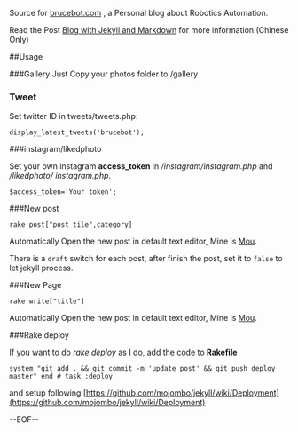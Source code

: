 Source for [brucebot.com](http://brucebot.com) , a Personal blog about Robotics Automation.

Read the Post [Blog with Jekyll and Markdown](http://brucebot.com/2012/03/blog_with_jekyll_and_markdown/) for more information.(Chinese Only)

##Usage

###Gallery
Just Copy your photos folder to /gallery

### Tweet

Set twitter ID in tweets/tweets.php:

`display_latest_tweets('brucebot');`

###instagram/likedphoto

Set your own instagram **access_token** in */instagram/instagram.php* and */likedphoto/
instagram.php*.

`$access_token='Your token';`

###New post

`rake post["post tile",category]`

Automatically Open the new post in default text editor, Mine is [Mou](http://mouapp.com).

There is a `draft` switch for each post, after finish the post, set it to `false` to let jekyll process.

###New Page

`rake write["title"]` 

Automatically Open the new post in default text editor, Mine is [Mou](http://mouapp.com).

###Rake deploy

If you want to do *rake deploy* as I do, add the code to **Rakefile**

 `system "git add . && git commit -m 'update post' && git push deploy master"
		end # task :deploy`

and setup following:[https://github.com/mojombo/jekyll/wiki/Deployment](https://github.com/mojombo/jekyll/wiki/Deployment)


--EOF--